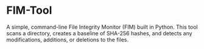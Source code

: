 # FIM-Tool
A simple, command-line File Integrity Monitor (FIM) built in Python. This tool scans a directory, creates a baseline of SHA-256 hashes, and detects any modifications, additions, or deletions to the files.
